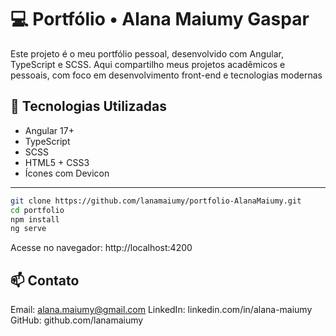 # 💻 Portfólio • Alana Maiumy Gaspar

Este projeto é o meu portfólio pessoal, desenvolvido com Angular, TypeScript e SCSS. Aqui compartilho meus projetos acadêmicos e pessoais, com foco em desenvolvimento front-end e tecnologias modernas

## 🚀 Tecnologias Utilizadas

- Angular 17+
- TypeScript
- SCSS
- HTML5 + CSS3
- Ícones com Devicon

---

```bash
git clone https://github.com/lanamaiumy/portfolio-AlanaMaiumy.git
cd portfolio
npm install
ng serve
```
Acesse no navegador: http://localhost:4200


## 📫 Contato
Email: alana.maiumy@gmail.com
LinkedIn: linkedin.com/in/alana-maiumy
GitHub: github.com/lanamaiumy